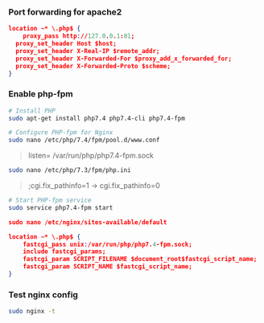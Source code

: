 ### Port forwarding for apache2
```json
location ~* \.php$ {
	proxy_pass http://127.0.0.1:81;
  proxy_set_header Host $host;
  proxy_set_header X-Real-IP $remote_addr;
  proxy_set_header X-Forwarded-For $proxy_add_x_forwarded_for;
  proxy_set_header X-Forwarded-Proto $scheme;
}
```
### Enable php-fpm
```sh
# Install PHP
sudo apt-get install php7.4 php7.4-cli php7.4-fpm

# Configure PHP-fpm for Nginx
sudo nano /etc/php/7.4/fpm/pool.d/www.conf
```
> listen= /var/run/php/php7.4-fpm.sock
```sh
sudo nano /etc/php/7.3/fpm/php.ini
```
> ;cgi.fix_pathinfo=1 -> cgi.fix_pathinfo=0
```sh
# Start PHP-fpm service
sudo service php7.4-fpm start
```
```json
sudo nano /etc/nginx/sites-available/default

location ~* \.php$ {
	fastcgi_pass unix:/var/run/php/php7.4-fpm.sock;
	include fastcgi_params;
	fastcgi_param SCRIPT_FILENAME $document_root$fastcgi_script_name;
	fastcgi_param SCRIPT_NAME $fastcgi_script_name;
}
```
### Test nginx config
```sh
sudo nginx -t
```